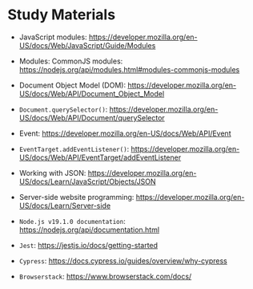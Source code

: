 # Study Materials

- JavaScript modules: <https://developer.mozilla.org/en-US/docs/Web/JavaScript/Guide/Modules>

- Modules: CommonJS modules: <https://nodejs.org/api/modules.html#modules-commonjs-modules>

- Document Object Model (DOM): <https://developer.mozilla.org/en-US/docs/Web/API/Document_Object_Model>

- `Document.querySelector()`: <https://developer.mozilla.org/en-US/docs/Web/API/Document/querySelector>

- Event: <https://developer.mozilla.org/en-US/docs/Web/API/Event>

- `EventTarget.addEventListener()`: <https://developer.mozilla.org/en-US/docs/Web/API/EventTarget/addEventListener>

- Working with JSON: <https://developer.mozilla.org/en-US/docs/Learn/JavaScript/Objects/JSON>

- Server-side website programming: <https://developer.mozilla.org/en-US/docs/Learn/Server-side>

- `Node.js v19.1.0 documentation`: <https://nodejs.org/api/documentation.html>

- `Jest`: <https://jestjs.io/docs/getting-started>

- `Cypress`: <https://docs.cypress.io/guides/overview/why-cypress>

- `Browserstack`: <https://www.browserstack.com/docs/>
